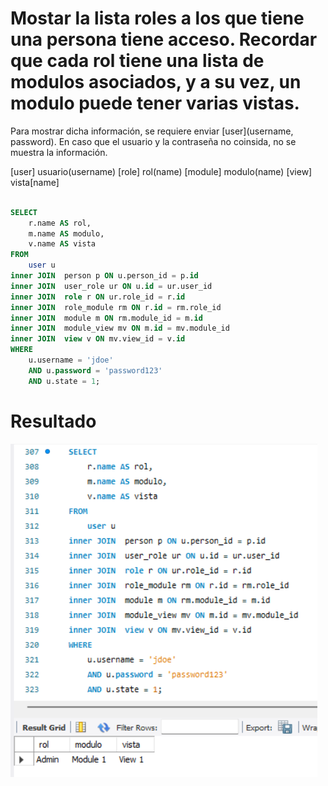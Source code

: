 

# Mostar la lista roles a los que tiene una persona tiene acceso. Recordar que cada rol tiene una lista de modulos asociados, y a su vez, un modulo puede tener varias vistas.

  Para mostrar dicha información, se requiere enviar [user](username, password). En caso que el usuario y la contraseña no coinsida, no se muestra la información.

[user] usuario(username)
[role] rol(name)
[module] modulo(name)
[view] vista[name]


```sql

SELECT 
    r.name AS rol,
    m.name AS modulo,
    v.name AS vista
FROM 
    user u
inner JOIN  person p ON u.person_id = p.id
inner JOIN  user_role ur ON u.id = ur.user_id
inner JOIN  role r ON ur.role_id = r.id
inner JOIN  role_module rm ON r.id = rm.role_id
inner JOIN  module m ON rm.module_id = m.id
inner JOIN  module_view mv ON m.id = mv.module_id
inner JOIN  view v ON mv.view_id = v.id
WHERE 
    u.username = 'jdoe'
    AND u.password = 'password123' 
    AND u.state = 1;

```

# Resultado

![Consulta con filtro](img/imagencaso3.png)